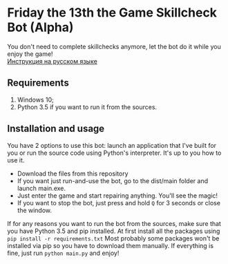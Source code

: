 # Friday the 13th the Game Skillcheck Bot (Alpha)

You don't need to complete skillchecks anymore, let the bot do it while you enjoy the game!  
[Инструкция на русском языке](./READMErus.md)

## Requirements
1. Windows 10;
2. Python 3.5 if you want to run it from the sources.

## Installation and usage
You have 2 options to use this bot: launch an application that I've built for you or run the source code using Python's interpreter. It's up to you how to use it.  

* Download the files from this repository
* If you want just run-and-use the bot, go to the dist/main folder and launch main.exe.
* Just enter the game and start repairing anything. You'll see the magic!
* If you want to stop the bot, just press and hold `Q` for 3 seconds or close the window.

If for any reasons you want to run the bot from the sources, make sure that you have Python 3.5 and pip installed. At first install all the packages using `pip install -r requirements.txt` Most probably some packages won't be installed via pip so you have to download them manually. If everything is fine, just run `python main.py` and enjoy!

